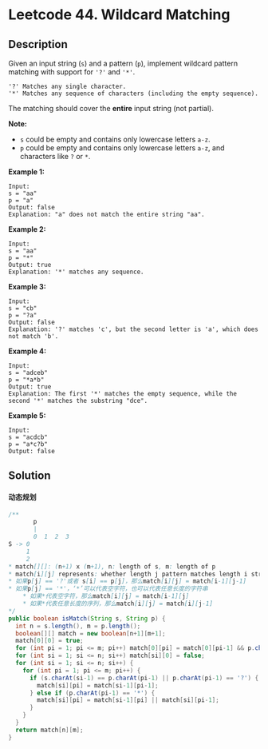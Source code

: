 # Leetcode 44. Wildcard Matching

## Description

Given an input string (`s`) and a pattern (`p`), implement wildcard pattern matching with support for `'?'` and `'*'`.

```
'?' Matches any single character.
'*' Matches any sequence of characters (including the empty sequence).
```

The matching should cover the **entire** input string (not partial).

**Note:**

- `s` could be empty and contains only lowercase letters `a-z`.
- `p` could be empty and contains only lowercase letters `a-z`, and characters like `?` or `*`.

**Example 1:**

```
Input:
s = "aa"
p = "a"
Output: false
Explanation: "a" does not match the entire string "aa".
```

**Example 2:**

```
Input:
s = "aa"
p = "*"
Output: true
Explanation: '*' matches any sequence.
```

**Example 3:**

```
Input:
s = "cb"
p = "?a"
Output: false
Explanation: '?' matches 'c', but the second letter is 'a', which does not match 'b'.
```

**Example 4:**

```
Input:
s = "adceb"
p = "*a*b"
Output: true
Explanation: The first '*' matches the empty sequence, while the second '*' matches the substring "dce".
```

**Example 5:**

```
Input:
s = "acdcb"
p = "a*c?b"
Output: false
```

## Solution

#### 动态规划

```java
/**
       p
       |
       0  1  2  3
S -> 0 
     1
     2
* match[][]: (n+1) x (m+1), n: length of s, m: length of p
* match[i][j] represents: whether length j pattern matches length i string
* 如果p[j] == '?'或者 s[i] == p[j]，那么match[i][j] = match[i-1][j-1]
* 如果p[j] == '*'，‘*’可以代表空字符，也可以代表任意长度的字符串
	* 如果*代表空字符，那么match[i][j] = match[i-1][j]
	* 如果*代表任意长度的序列，那么match[i][j] = match[i][j-1]
*/
public boolean isMatch(String s, String p) {
  int n = s.length(), m = p.length();
  boolean[][] match = new boolean[n+1][m+1];
  match[0][0] = true;
  for (int pi = 1; pi <= m; pi++) match[0][pi] = match[0][pi-1] && p.charAt(pi-1) == '*';
  for (int si = 1; si <= n; si++) match[si][0] = false;
  for (int si = 1; si <= n; si++) {
    for (int pi = 1; pi <= m; pi++) {
      if (s.charAt(si-1) == p.charAt(pi-1) || p.charAt(pi-1) == '?') {
        match[si][pi] = match[si-1][pi-1];
      } else if (p.charAt(pi-1) == '*') {
        match[si][pi] = match[si-1][pi] || match[si][pi-1];
      }
    }
  }
  return match[n][m];
}
```

